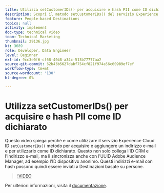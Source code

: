 ```yaml
---
title: Utilizza setCustomerIDs() per acquisire e hash PII come ID dichiarato
description: Scopri il metodo setCustomerIDs() del servizio Experience Cloud ID per acquisire e aggiungere un indirizzo e-mail. Scopri come usarlo come ID dichiarato.
feature: People-based Destinations
topics: null
activity: implement
doc-type: technical video
team: Technical Marketing
thumbnail: 29136.jpg
kt: 3689
role: Developer, Data Engineer
level: Beginner
exl-id: 9cc3e0f6-cf68-4048-a34c-513b77777aa2
source-git-commit: 62b43b5627dabf754cf821f974a56c60989ef7ef
workflow-type: tm+mt
source-wordcount: '130'
ht-degree: 0%

---
```


# Utilizza setCustomerIDs() per acquisire e hash PII come ID dichiarato

Questo video spiega perché e come utilizzare il servizio Experience Cloud ID `setCustomerIDs()` metodo per acquisire e aggiungere un indirizzo e-mail e per utilizzarlo come ID dichiarato. Questo non solo collega l&#39;ID CRM e l&#39;indirizzo e-mail, ma li sincronizza anche con l&#39;UUID Adobe Audience Manager, ad esempio l&#39;ID dispositivo anonimo. Questi indirizzi e-mail con hash possono quindi essere inviati a Destinazioni basate su persone.

>[!VIDEO](https://video.tv.adobe.com/v/29136/?quality=12)

Per ulteriori informazioni, visita il [documentazione](https://experienceleague.adobe.com/docs/id-service/using/reference/hashing-support.html).
